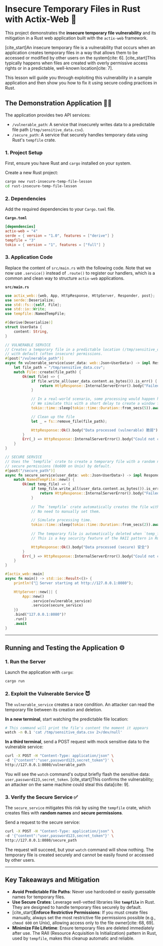 
# Insecure Temporary Files in Rust with Actix-Web 🦀

This project demonstrates the **insecure temporary file vulnerability** and its mitigation in a Rust web application built with the `actix-web` framework.

[cite\_start]An insecure temporary file is a vulnerability that occurs when an application creates temporary files in a way that allows them to be accessed or modified by other users on the system[cite: 6]. [cite\_start]This typically happens when files are created with overly permissive access rights or in a predictable, well-known location[cite: 7].

This lesson will guide you through exploiting this vulnerability in a sample application and then show you how to fix it using secure coding practices in Rust.

## The Demonstration Application 🧑‍💻

The application provides two API services:

  * `/vulnerable_path`: A service that insecurely writes data to a predictable file path (`/tmp/sensitive_data.csv`).
  * `/secure_path`: A service that securely handles temporary data using Rust's `tempfile` crate.

### 1\. Project Setup

First, ensure you have Rust and `cargo` installed on your system.

Create a new Rust project:

```bash
cargo new rust-insecure-temp-file-lesson
cd rust-insecure-temp-file-lesson
```

### 2\. Dependencies

Add the required dependencies to your `Cargo.toml` file.

**`Cargo.toml`**

```toml
[dependencies]
actix-web = "4"
serde = { version = "1.0", features = ["derive"] }
tempfile = "3"
tokio = { version = "1", features = ["full"] }
```

### 3\. Application Code

Replace the content of `src/main.rs` with the following code. Note that we now use `.service()` instead of `.route()` to register our handlers, which is a common and clean way to structure `actix-web` applications.

**`src/main.rs`**

```rust
use actix_web::{web, App, HttpResponse, HttpServer, Responder, post};
use serde::Deserialize;
use std::fs::{self, File};
use std::io::Write;
use tempfile::NamedTempFile;

#[derive(Deserialize)]
struct UserData {
    content: String,
}

// VULNERABLE SERVICE
// Creates a temporary file in a predictable location (/tmp/sensitive_data.csv)
// with default (often insecure) permissions.
#[post("/vulnerable_path")]
async fn vulnerable_service(user_data: web::Json<UserData>) -> impl Responder {
    let file_path = "/tmp/sensitive_data.csv";
    match File::create(file_path) {
        Ok(mut file) => {
            if file.write_all(user_data.content.as_bytes()).is_err() {
                return HttpResponse::InternalServerError().body("Failed to write to temporary file");
            }

            // In a real-world scenario, some processing would happen here.
            // We simulate this with a short delay to create a window for an attack.
            tokio::time::sleep(tokio::time::Duration::from_secs(5)).await;

            // Clean up the file
            let _ = fs::remove_file(file_path);

            HttpResponse::Ok().body("Data processed (vulnerable) 脆弱")
        }
        Err(_) => HttpResponse::InternalServerError().body("Could not create temporary file"),
    }
}

// SECURE SERVICE
// Uses the `tempfile` crate to create a temporary file with a random name and
// secure permissions (0o600 on Unix) by default.
#[post("/secure_path")]
async fn secure_service(user_data: web::Json<UserData>) -> impl Responder {
    match NamedTempFile::new() {
        Ok(mut temp_file) => {
            if temp_file.write_all(user_data.content.as_bytes()).is_err() {
                return HttpResponse::InternalServerError().body("Failed to write to secure temporary file");
            }
            
            // The `tempfile` crate automatically creates the file with restrictive permissions.
            // No need to manually set them.

            // Simulate processing time.
            tokio::time::sleep(tokio::time::Duration::from_secs(2)).await;
            
            // The temporary file is automatically deleted when `temp_file` goes out of scope.
            // This is a key security feature of the RAII pattern in Rust.

            HttpResponse::Ok().body("Data processed (secure) 安全")
        }
        Err(_) => HttpResponse::InternalServerError().body("Could not create secure temporary file"),
    }
}

#[actix_web::main]
async fn main() -> std::io::Result<()> {
    println!("🚀 Server starting at http://127.0.0.1:8080");

    HttpServer::new(|| {
        App::new()
            .service(vulnerable_service)
            .service(secure_service)
    })
    .bind("127.0.0.1:8080")?
    .run()
    .await
}
```

-----

## Running and Testing the Application ⚙️

### 1\. Run the Server

Launch the application with `cargo`:

```bash
cargo run
```

### 2\. Exploit the Vulnerable Service 😈

The `vulnerable_service` creates a race condition. An attacker can read the temporary file between its creation and deletion.

**In a new terminal**, start watching the predictable file location:

```bash
# This command will print the file's content the moment it appears
watch -n 0.1 'cat /tmp/sensitive_data.csv 2>/dev/null'
```

**In a third terminal**, send a POST request with mock sensitive data to the vulnerable service:

```bash
curl -X POST -H "Content-Type: application/json" \
-d '{"content":"user,password123,secret_token"}' \
http://127.0.0.1:8080/vulnerable_path
```

You will see the `watch` command's output briefly flash the sensitive data: `user,password123,secret_token`. [cite\_start]This confirms the vulnerability; an attacker on the same machine could steal this data[cite: 9].

### 3\. Verify the Secure Service ✅

The `secure_service` mitigates this risk by using the `tempfile` crate, which creates files with **random names** and **secure permissions**.

Send a request to the secure service:

```bash
curl -X POST -H "Content-Type: application/json" \
-d '{"content":"user,password123,secret_token"}' \
http://127.0.0.1:8080/secure_path
```

The request will succeed, but your `watch` command will show nothing. The temporary file is created securely and cannot be easily found or accessed by other users.

-----

## Key Takeaways and Mitigation

  * **Avoid Predictable File Paths**: Never use hardcoded or easily guessable names for temporary files.
  * **Use Secure Crates**: Leverage well-vetted libraries like **`tempfile`** in Rust. They are designed to handle temporary files securely by default.
  * [cite\_start]**Enforce Restrictive Permissions**: If you must create files manually, always set the most restrictive file permissions possible (e.g., `chmod 600` on Unix), allowing access only to the file owner[cite: 68, 69].
  * **Minimize File Lifetime**: Ensure temporary files are deleted immediately after use. The RAII (Resource Acquisition Is Initialization) pattern in Rust, used by `tempfile`, makes this cleanup automatic and reliable.